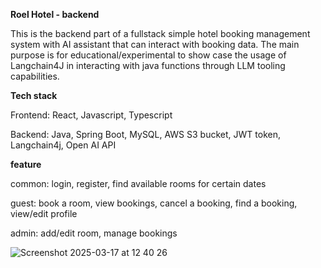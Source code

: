 **Roel Hotel - backend**

This is the backend part of a fullstack simple hotel booking management system with AI assistant that can interact with booking data. The main purpose is for educational/experimental to show case the usage of Langchain4J in interacting with java functions through LLM tooling capabilities.

**Tech stack**

Frontend: React, Javascript, Typescript

Backend: Java, Spring Boot, MySQL, AWS S3 bucket, JWT token, Langchain4j, Open AI API

**feature**

common: login, register, find available rooms for certain dates

guest: book a room, view bookings, cancel a booking, find a booking, view/edit profile

admin: add/edit room, manage bookings 

![Screenshot 2025-03-17 at 12 40 26](https://github.com/user-attachments/assets/050f43b8-cda3-437b-9f41-0e53dfe9814c)
